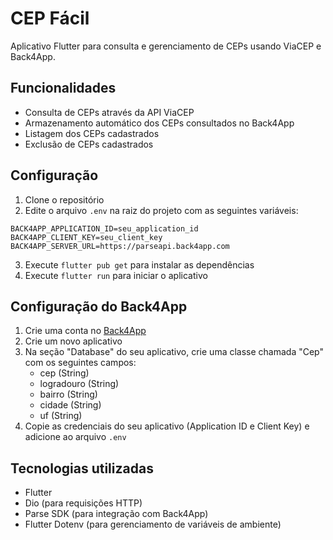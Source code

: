 # CEP Fácil

Aplicativo Flutter para consulta e gerenciamento de CEPs usando ViaCEP e Back4App.

## Funcionalidades

- Consulta de CEPs através da API ViaCEP
- Armazenamento automático dos CEPs consultados no Back4App
- Listagem dos CEPs cadastrados
- Exclusão de CEPs cadastrados

## Configuração

1. Clone o repositório
2. Edite o arquivo `.env` na raiz do projeto com as seguintes variáveis:
```
BACK4APP_APPLICATION_ID=seu_application_id
BACK4APP_CLIENT_KEY=seu_client_key
BACK4APP_SERVER_URL=https://parseapi.back4app.com
```
3. Execute `flutter pub get` para instalar as dependências
4. Execute `flutter run` para iniciar o aplicativo

## Configuração do Back4App

1. Crie uma conta no [Back4App](https://www.back4app.com/)
2. Crie um novo aplicativo
3. Na seção "Database" do seu aplicativo, crie uma classe chamada "Cep" com os seguintes campos:
   - cep (String)
   - logradouro (String)
   - bairro (String)
   - cidade (String)
   - uf (String)
4. Copie as credenciais do seu aplicativo (Application ID e Client Key) e adicione ao arquivo `.env`

## Tecnologias utilizadas

- Flutter
- Dio (para requisições HTTP)
- Parse SDK (para integração com Back4App)
- Flutter Dotenv (para gerenciamento de variáveis de ambiente)
